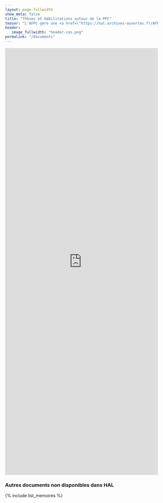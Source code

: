 ```yaml
---
layout: page-fullwidth
show_meta: false
title: "Thèses et Habilitations autour de la PPC"
teaser: "L'AFPC gère une <a href=\"https://hal.archives-ouvertes.fr/AFPC\">collection hal</a> des thèses et HDR autour de la programmation par contraintes. Des documents absents de hal sont aussi référencés plus bas. N'hésitez pas à nous <a href=\"/contact\">contacter</a> pour ajouter des documents à la collection."
header:
   image_fullwidth: "header-cos.png"
permalink: "/documents"
---
```


<iframe src="https://hal.archives-ouvertes.fr/AFPC/" height="1400" width="100%" allowfullscreen="" frameborder="0"></iframe>

### Autres documents non disponibles dans HAL
{% include list_memoires %}

